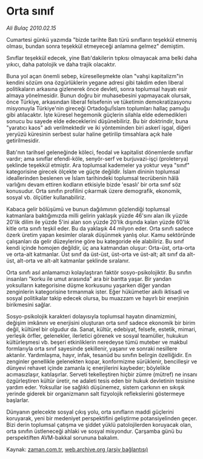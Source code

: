 # Orta sınıf

*Ali Bulaç 2010.02.15*

<tr><td class="metin" colspan="2" style="padding-top: 20px; padding-left: 5px; ">Cumartesi günkü yazımda "bizde tarihte Batı türü sınıfların teşekkül etmemiş olması, bundan sonra teşekkül etmeyeceği anlamına gelmez" demiştim.</td></tr><tr><td class="metin" colspan="2" style="padding-top: 20px; padding-left: 5px; "><p> Sınıflar teşekkül edecek, yine Batı'dakilerin tıpkısı olmayacak ama belki daha yıkıcı, daha patolojik ve daha trajik olacaktır.
<p>Buna yol açan önemli sebep, küreselleşmekte olan "vahşi kapitalizm"in kendini sözüm ona özgürlüklerin yegane adresi gibi takdim eden liberal politikaların arkasına gizlenerek önce devleti, sonra toplumsal hayatı esir almaya yönelmesidir. Bunun doğru bir muhasebesini yapmayacak olursak, önce Türkiye, arkasından liberal felsefenin ve tüketimin demokratizasyonu misyonuyla Türkiye'nin gireceği Ortadoğu/İslam toplumları hallaç pamuğu gibi atılacaktır. İşte küresel hegemonik güçlerin silahla elde edemedikleri sonucu bu sayede elde edeceklerini düşünebiliriz. Bu bir doktrindir, buna "yaratıcı kaos" adı verilmektedir ve iki yönteminden biri askerî işgal, diğeri yeryüzü küresinin serbest sular haline getirilip timsahlara açık hale getirilmesidir.
<p>Batı'nın tarihsel geleneğinde köleci, feodal ve kapitalist dönemlerde sınıflar vardır; ama sınıflar efendi-köle, senyör-serf ve burjuvazi-işçi (proleterya) şeklinde teşekkül etmiştir. Ara toplumsal kademeler ya yoktur veya "sınıf" kategorisine girecek ölçekte ve güçte değildir. İslam dininin toplumsal ideallerinden beslenen ve İslam tarihindeki toplumsal tecrübenin hâlâ varlığını devam ettiren kodların etkisiyle bizde 'esaslı' bir orta sınıf söz konusudur. Orta sınıfın profilini çıkarmak üzere demografik, ekonomik, sosyal vb. ölçütler kullanabiliriz.
<p>Kabaca gelir bölüşümü ve bunun dağılımının gözlendiği toplumsal katmanlara baktığımızda milli gelirin yaklaşık yüzde 46'sını alan ilk yüzde 20'lik dilim ile yüzde 5'ini alan son yüzde 20'lik dışında kalan yüzde 60'lık kitle orta sınıfı teşkil eder. Bu da yaklaşık 44 milyon eder. Orta sınıfı sadece özerk üretim yapan kesimler olarak düşünmek yanlış olur. Kamu sektöründe çalışanları da gelir düzeylerine göre bu kategoride ele alabiliriz. Bu sınıf kendi içinde homojen değildir, üç ana katmandan oluşur: Orta-üst, orta-orta ve orta-alt katmanlar. Üst sınıf da üst-üst, üst-orta ve üst-alt; alt sınıf da alt-üst, alt-orta ve alt-alt katmanlar şeklinde sıralanır.
<p>Orta sınıfı asıl anlamamızı kolaylaştıran faktör sosyo-psikolojiktir. Bu sınıfın insanları "korku ile umut arasında" ara bir bantta yaşar. Bir yandan yoksulların kategorisine düşme korkusunu yaşarken diğer yandan zenginlerin kategorisine tırmanmak ister. Eğer hükümetler akıllı iktisadi ve sosyal politikalar takip edecek olursa, bu muazzam ve hayırlı bir enerjinin birikmesini sağlar.
<p>Sosyo-psikolojik karakteri dolayısıyla toplumsal hayatın dinamizmini, değişim imkânını ve enerjisini oluşturan orta sınıf sadece ekonomik bir birim değil, kültürel bir olgudur da. Sanat, kültür, edebiyat, felsefe, estetik, mimari, yerleşik örfler, gelenekler, ilerletici görenek ve sosyal teamüller, hukukun kültürleşmesi vb. beşeri etkinliklerin neredeyse tümü muteber ve makbul formlarıyla orta sınıf sayesinde şekillenir, yaşanır ve sonraki nesillere aktarılır. Yardımlaşma, hayır, infak, tesanüd bu sınıfın belirgin özelliğidir. En zenginler genellikle gelenekten kopar, konformizme sürüklenir, bencilleşir ve dünyevi rehavet içinde zamanla iç enerjilerini kaybeder; böylelikle acımasızlaşır, katılaşırlar. Serveti tekelleştiren hiçbir zümre (mütref) ne insanı özgürleştiren kültür üretir, ne adaleti tesis eden bir hukuk devletinin tesisine yardım eder. Yoksullar ise sağlıklı düşünemez, sistem çarkının en sıkışık yerinde giderek bir organizmanın salt fizyolojik reflekslerini göstermeye başlarlar.
<p>Dünyanın gelecekte sosyal çıkış yolu, orta sınıfların maddi güçlerini koruyarak, yeni bir medeniyet perspektifini geliştirme potansiyelinden geçer. Bizi derin toplumsal çatışma ve şiddet yüklü patolojilerden koruyacak olan, orta sınıfın üstleneceği ahlaki ve sosyal misyondur. Çarşamba günü bu perspektiften AVM-bakkal sorununa bakalım.<br/></p></p></p></p></p></p></p></td></tr>

Kaynak: [zaman.com.tr](http://zaman.com.tr/yazar.do?yazino=951673), [web.archive.org (arşiv bağlantısı)](http://web.archive.org/web/20100222023347/http://www.zaman.com.tr:80/yazar.do?yazino=951673)
